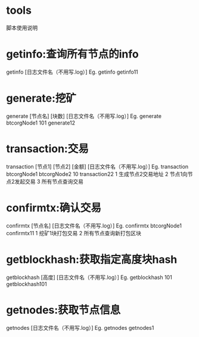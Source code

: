 # tools
脚本使用说明

# getinfo:查询所有节点的info
getinfo [日志文件名（不用写.log）]
Eg.
getinfo getinfo11
# generate:挖矿
generate [节点名] [块数] [日志文件名（不用写.log）]
Eg.
generate btcorgNode1 101 generate12
# transaction:交易
transaction [节点1] [节点2] [金额] [日志文件名（不用写.log）]
Eg.
transaction btcorgNode1 btcorgNode2 10 transaction22
1 生成节点2交易地址
2 节点1向节点2发起交易
3 所有节点查询交易
# confirmtx:确认交易
confirmtx [节点名] [日志文件名（不用写.log）]
Eg.
confirmtx btcorgNode1 confirmtx11
1 挖矿1块打包交易
2 所有节点查询新打包区块
# getblockhash:获取指定高度块hash
getblockhash [高度] [日志文件名（不用写.log）]
Eg.
getblockhash 101 getblockhash101
# getnodes:获取节点信息
getnodes [日志文件名（不用写.log）]
Eg.
getnodes getnodes1
